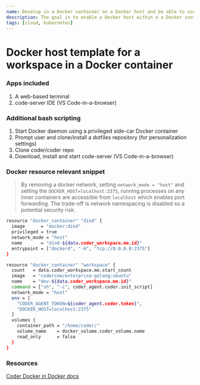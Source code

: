 ```yaml
---
name: Develop in a Docker container on a Docker host and be able to use `docker build` and `docker run` and `docker compose`
description: The goal is to enable a Docker host within a a Docker container
tags: [cloud, kubernetes]
---
```


# Docker host template for a workspace in a Docker container

### Apps included
1. A web-based terminal
1. code-server IDE (VS Code-in-a-browser)

### Additional bash scripting
1. Start Docker daemon using a privileged side-car Docker container
1. Prompt user and clone/install a dotfiles repository (for personalization settings)
1. Clone coder/coder repo
1. Download, install and start code-server (VS Code-in-a-browser)

### Docker resource relevant snippet

> By removing a docker network, setting `network_mode = "host"` and setting the
> `DOCKER_HOST=localhost:2375`, running processes on any inner containers are
> accessible from `localhost` which enables port forwarding. The trade-off is
> network namespacing is disabled so a potential security risk.
> 
```sh
resource "docker_container" "dind" {
  image      = "docker:dind"
  privileged = true
  network_mode = "host"
  name       = "dind-${data.coder_workspace.me.id}"
  entrypoint = ["dockerd", "-H", "tcp://0.0.0.0:2375"]
}

resource "docker_container" "workspace" {
  count   = data.coder_workspace.me.start_count
  image   = "codercom/enterprise-golang:ubuntu"
  name    = "dev-${data.coder_workspace.me.id}"
  command = ["sh", "-c", coder_agent.coder.init_script]
  network_mode = "host"
  env = [
    "CODER_AGENT_TOKEN=${coder_agent.coder.token}",
    "DOCKER_HOST=localhost:2375"
  ]
  volumes {
    container_path = "/home/coder/"
    volume_name    = docker_volume.coder_volume.name
    read_only      = false
  }    
}
```

### Resources

[Coder Docker in Docker docs](https://coder.com/docs/coder-oss/latest/templates/docker-in-docker)